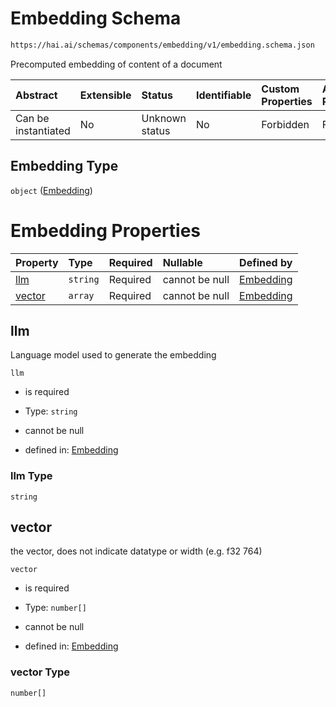 # Embedding Schema

```txt
https://hai.ai/schemas/components/embedding/v1/embedding.schema.json
```

Precomputed embedding of content of a document

| Abstract            | Extensible | Status         | Identifiable | Custom Properties | Additional Properties | Access Restrictions | Defined In                                                                                                  |
| :------------------ | :--------- | :------------- | :----------- | :---------------- | :-------------------- | :------------------ | :---------------------------------------------------------------------------------------------------------- |
| Can be instantiated | No         | Unknown status | No           | Forbidden         | Forbidden             | none                | [embedding.schema.json](../../schemas/components/embedding/v1/embedding.schema.json "open original schema") |

## Embedding Type

`object` ([Embedding](embedding.md))

# Embedding Properties

| Property          | Type     | Required | Nullable       | Defined by                                                                                                                            |
| :---------------- | :------- | :------- | :------------- | :------------------------------------------------------------------------------------------------------------------------------------ |
| [llm](#llm)       | `string` | Required | cannot be null | [Embedding](embedding-properties-llm.md "https://hai.ai/schemas/components/embedding/v1/embedding.schema.json#/properties/llm")       |
| [vector](#vector) | `array`  | Required | cannot be null | [Embedding](embedding-properties-vector.md "https://hai.ai/schemas/components/embedding/v1/embedding.schema.json#/properties/vector") |

## llm

Language model used to generate the embedding

`llm`

*   is required

*   Type: `string`

*   cannot be null

*   defined in: [Embedding](embedding-properties-llm.md "https://hai.ai/schemas/components/embedding/v1/embedding.schema.json#/properties/llm")

### llm Type

`string`

## vector

the vector, does not indicate datatype or width (e.g. f32 764)

`vector`

*   is required

*   Type: `number[]`

*   cannot be null

*   defined in: [Embedding](embedding-properties-vector.md "https://hai.ai/schemas/components/embedding/v1/embedding.schema.json#/properties/vector")

### vector Type

`number[]`
